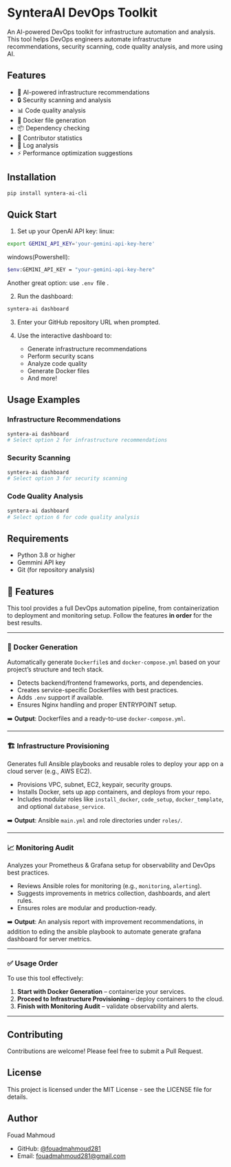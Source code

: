 # SynteraAI DevOps Toolkit

An AI-powered DevOps toolkit for infrastructure automation and analysis. This tool helps DevOps engineers automate infrastructure recommendations, security scanning, code quality analysis, and more using AI.

## Features

- 🤖 AI-powered infrastructure recommendations
- 🔒 Security scanning and analysis
- 📊 Code quality analysis
- 🐳 Docker file generation
- 📦 Dependency checking
- 👥 Contributor statistics
- 📝 Log analysis
- ⚡ Performance optimization suggestions

## Installation

```bash
pip install syntera-ai-cli
```

## Quick Start

1. Set up your OpenAI API key:
linux:
```bash
export GEMINI_API_KEY='your-gemini-api-key-here'
```
windows(Powershell):
```bash
$env:GEMINI_API_KEY = "your-gemini-api-key-here"

```
Another great option:
use `.env `file .


2. Run the dashboard:
```bash
syntera-ai dashboard
```

3. Enter your GitHub repository URL when prompted.

4. Use the interactive dashboard to:
   - Generate infrastructure recommendations
   - Perform security scans
   - Analyze code quality
   - Generate Docker files
   - And more!

## Usage Examples

### Infrastructure Recommendations
```bash
syntera-ai dashboard
# Select option 2 for infrastructure recommendations
```

### Security Scanning
```bash
syntera-ai dashboard
# Select option 3 for security scanning
```

### Code Quality Analysis
```bash
syntera-ai dashboard
# Select option 6 for code quality analysis
```

## Requirements

- Python 3.8 or higher
- Gemmini API key
- Git (for repository analysis)

## 🚀 Features

This tool provides a full DevOps automation pipeline, from containerization to deployment and monitoring setup. Follow the features **in order** for the best results.

---

### 🐳 Docker Generation

Automatically generate `Dockerfile`s and `docker-compose.yml` based on your project’s structure and tech stack.

- Detects backend/frontend frameworks, ports, and dependencies.
- Creates service-specific Dockerfiles with best practices.
- Adds `.env` support if available.
- Ensures Nginx handling and proper ENTRYPOINT setup.

➡️ **Output**: Dockerfiles and a ready-to-use `docker-compose.yml`.

---

### 🏗️ Infrastructure Provisioning

Generates full Ansible playbooks and reusable roles to deploy your app on a cloud server (e.g., AWS EC2).

- Provisions VPC, subnet, EC2, keypair, security groups.
- Installs Docker, sets up app containers, and deploys from your repo.
- Includes modular roles like `install_docker`, `code_setup`, `docker_template`, and optional `database_service`.

➡️ **Output**: Ansible `main.yml` and role directories under `roles/`.

---

### 📈 Monitoring Audit

Analyzes your Prometheus & Grafana setup for observability and DevOps best practices.

- Reviews Ansible roles for monitoring (e.g., `monitoring`, `alerting`).
- Suggests improvements in metrics collection, dashboards, and alert rules.
- Ensures roles are modular and production-ready.

➡️ **Output**: An analysis report with improvement recommendations, in addition to eding the ansible playbook to automate generate grafana dashboard for server metrics.

---

### ✅ Usage Order

To use this tool effectively:

1. **Start with Docker Generation** – containerize your services.
2. **Proceed to Infrastructure Provisioning** – deploy containers to the cloud.
3. **Finish with Monitoring Audit** – validate observability and alerts.

---


## Contributing

Contributions are welcome! Please feel free to submit a Pull Request.

## License

This project is licensed under the MIT License - see the LICENSE file for details.

## Author

Fouad Mahmoud
- GitHub: [@fouadmahmoud281](https://github.com/fouadmahmoud281)
- Email: fouadmahmoud281@gmail.com 
